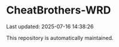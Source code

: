 # CheatBrothers-WRD

Last updated: 2025-07-16 14:38:26

This repository is automatically maintained.
